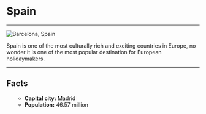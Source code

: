 <h1>Spain</h1>

<hr>

<img src="https://dynaimage.cdn.cnn.com/cnn/q_auto,w_1903,c_fill,g_auto,h_1070,ar_16:9/http%3A%2F%2Fcdn.cnn.com%2Fcnnnext%2Fdam%2Fassets%2F170706113411-spain.jpg" alt="Barcelona, Spain">

<p>
  Spain is one of the most culturally rich and exciting countries in Europe, no wonder it is one of the most popular destination for European holidaymakers.
  </p>
 
<hr>

 <h2>Facts</h2>
 <p>
  <ul>
    <ul style="font-weight: bold;">
    <li>Capital city:<span style="font-weight: normal;"> Madrid</span></li>
    <li>Population:<span style="font-weight: normal;"> 46.57 million</span></li>
  </ul>
</p>
